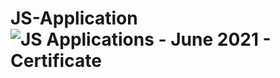 # JS-Application![JS Applications - June 2021 - Certificate](https://user-images.githubusercontent.com/74056387/169285563-28949abf-1567-43a6-a528-45826a8b1850.jpeg)
